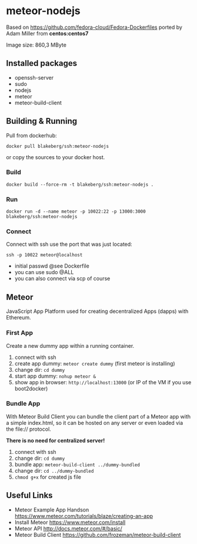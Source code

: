 #  meteor-nodejs
Based on <https://github.com/fedora-cloud/Fedora-Dockerfiles> ported by Adam Miller from **centos:centos7**

Image size: 860,3 MByte

## Installed packages
* openssh-server
* sudo
* nodejs
* meteor
* meteor-build-client

## Building & Running
Pull from dockerhub:

    docker pull blakeberg/ssh:meteor-nodejs

or copy the sources to your docker host.

### Build
	docker build --force-rm -t blakeberg/ssh:meteor-nodejs .

### Run
	docker run -d --name meteor -p 10022:22 -p 13000:3000 blakeberg/ssh:meteor-nodejs

### Connect 
Connect with ssh use the port that was just located:

	ssh -p 10022 meteor@localhost

* initial passwd @see Dockerfile
* you can use sudo @ALL
* you can also connect via scp of course

## Meteor
JavaScript App Platform used for creating decentralized Apps (dapps) with Ethereum.

### First App
Create a new dummy app within a running container. 

1. connect with ssh
2. create app dummy: `meteor create dummy` (first meteor is installing)
3. change dir: `cd dummy`
4. start app dummy: `nohup meteor &`
5. show app in browser: `http://localhost:13000` (or IP of the VM if you use boot2docker)

### Bundle App

With Meteor Build Client you can bundle the client part of a Meteor app with a simple index.html, so it can be hosted on any server or even loaded via the file:// protocol.

**There is no need for centralized server!**

1. connect with ssh
2. change dir: `cd dummy`
3. bundle app: `meteor-build-client ../dummy-bundled`
4. change dir: `cd ../dummy-bundled`
5. `chmod g+x` for created js file

## Useful Links
* Meteor Example App Handson <https://www.meteor.com/tutorials/blaze/creating-an-app>
* Install Meteor <https://www.meteor.com/install>
* Meteor API <http://docs.meteor.com/#/basic/>
* Meteor Build Client <https://github.com/frozeman/meteor-build-client>
